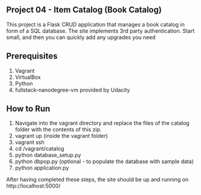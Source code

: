 ## Project 04 - Item Catalog (Book Catalog)

This project is a Flask CRUD application that manages a book catalog in form of a SQL database. The site implements 3rd party authentication.
Start small, and then you can quickly add any upgrades you need 


## Prerequisites

1. Vagrant
2. VirtualBox
3. Python
4. fullstack-nanodegree-vm provided by Udacity

## How to Run

1. Navigate into the vagrant directory and replace the files of the catalog folder with the contents of this zip.
2. vagrant up (inside the vagrant folder)
3. vagrant ssh
4. cd /vagrant/catalog
5. python database_setup.py
6. python dbpop.py (optional - to populate the database with sample data)
7. python application.py

After having completed these steps, the site should be up and running on http://localhost:5000/
